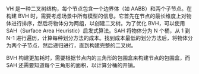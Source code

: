 VH 是一种二叉树结构，每个节点包含一个边界体（如 AABB）和两个子节点。在构建 BVH 时，需要考虑场景中所有模型的信息。它首先在节点的最长维度上对物体进行排序，然后将物体分为两组，以创建二叉树。为了优化 BVH，可以使用 SAH（Surface Area Heuristic）启发式算法。SAH 将物体分为 N 个桶，从 1 到 N-1 进行遍历，计算每种划分方法的成本。找到成本最低的划分方法后，将物体分为两个子节点，然后递归进行，直到构建完整的二叉树。

BVH 构建更加耗时，需要根据节点内的三角形的包围盒来构建节点的包围盒，而 SAH 还需要知道每个三角形的面积，以计算分桶的开销。
